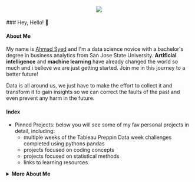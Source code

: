 <h1 align="center">
  <a href="https://git.io/typing-svg">
    <img src="https://readme-typing-svg.herokuapp.com/?lines=Hello,+There!+👋;This+is+Ahmad+Syed....;Nice+to+meet+you!&center=true&size=30">
  </a>
</h1>
### Hey, Hello! 🌊

<!-- <summary><strong>About Me</strong></summary> -->
#### About Me

My name is [Ahmad Syed](https://www.linkedin.com/in/ahmad-syed/) and I'm a data science novice with a bachelor's degree in business analytics from San Jose State University. <strong>Artificial intelligence</strong> and <strong>machine learning</strong> have already changed the world so much and i believe we are just getting started. Join me in this journey to a better future!

Data is all around us, we just have to make the effort to collect it and transform it to gain insights so we can correct the faults of the past and even prevent any harm in the future.

<!-- <summary><strong>Index</strong></summary> -->
#### Index
- Pinned Projects: below you will see some of my fav personal projects in detail, including:
  - multiple weeks of the Tableau Preppin Data week challenges completed using pythons pandas
  - projects focused on coding concepts
  - projects focused on statistical methods
  - links to learning resources

<details>
<summary><strong>More About Me</strong></summary>
  
- 🔭 I’m currently working on comprehensive data science project
- 🌱 I’m currently learning machine learning
- 💬 Ask me about anything
- 📫 How to reach me: https://www.linkedin.com/in/ahmad-syed/

</details>
